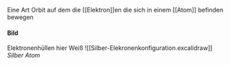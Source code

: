 Eine Art Orbit auf dem die [[Elektron]]en die sich in einem [[Atom]] befinden bewegen 

#### Bild
Elektronenhüllen hier Weiß
![[Silber-Elekronenkonfiguration.excalidraw]]
*Silber Atom*